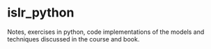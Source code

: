 # islr_python
Notes, exercises in python, code implementations of the models and techniques discussed in the course and book.

